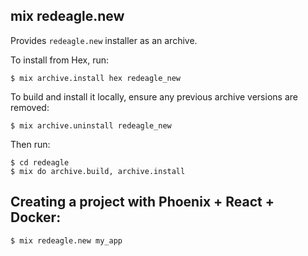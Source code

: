 ## mix redeagle.new

Provides `redeagle.new` installer as an archive.

To install from Hex, run:

    $ mix archive.install hex redeagle_new

To build and install it locally,
ensure any previous archive versions are removed:

    $ mix archive.uninstall redeagle_new

Then run:

    $ cd redeagle
    $ mix do archive.build, archive.install

## Creating a project with Phoenix + React + Docker:

    $ mix redeagle.new my_app
